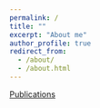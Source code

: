 ```yaml
---
permalink: /
title: ""
excerpt: "About me"
author_profile: true
redirect_from: 
  - /about/
  - /about.html
---
```


[Publications](/publications/)